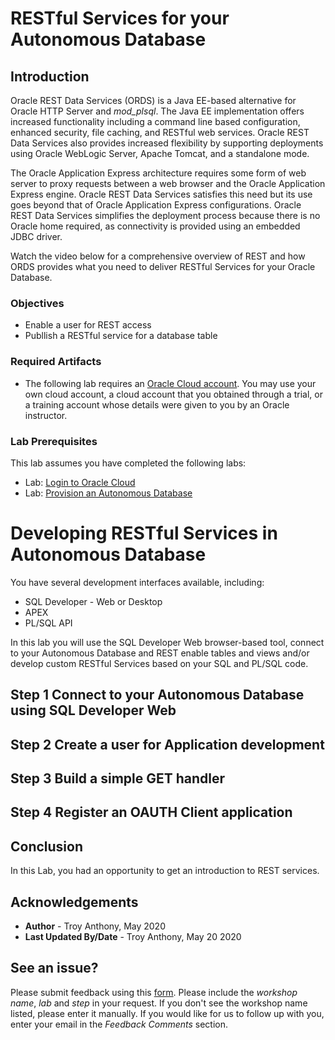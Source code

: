 # RESTful Services for your Autonomous Database

## Introduction
Oracle REST Data Services (ORDS) is a Java EE-based alternative for Oracle HTTP Server and *mod_plsql*. The Java EE implementation offers increased functionality including a command line based configuration, enhanced security, file caching, and RESTful web services. Oracle REST Data Services also provides increased flexibility by supporting deployments using Oracle WebLogic Server, Apache Tomcat, and a standalone mode.

The Oracle Application Express architecture requires some form of web server to proxy requests between a web browser and the Oracle Application Express engine. Oracle REST Data Services satisfies this need but its use goes beyond that of Oracle Application Express configurations. Oracle REST Data Services simplifies the deployment process because there is no Oracle home required, as connectivity is provided using an embedded JDBC driver.


Watch the video below for a comprehensive overview of REST and how ORDS provides what you need to deliver RESTful Services for your Oracle Database.

[](https://youtu.be/rvxTbTuUm5k)

### Objectives

-   Enable a user for REST access
-   Publlish a RESTful service for a database table

### Required Artifacts

-   The following lab requires an <a href="https://www.oracle.com/cloud/free/" target="\_blank">Oracle Cloud account</a>. You may use your own cloud account, a cloud account that you obtained through a trial, or a training account whose details were given to you by an Oracle instructor.

### Lab Prerequisites
This lab assumes you have completed the following labs:
* Lab: [Login to Oracle Cloud]()
* Lab: [Provision an Autonomous Database]()


# Developing RESTful Services in Autonomous Database

You have several development interfaces available, including:

  * SQL Developer - Web or Desktop
  * APEX
  * PL/SQL API

In this lab you will use the SQL Developer Web browser-based tool, connect to your Autonomous Database and REST enable tables and views and/or develop custom RESTful Services based on your SQL and PL/SQL code.

## Step 1 Connect to your Autonomous Database using SQL Developer Web

## Step 2 Create a user for Application development

## Step 3 Build a simple GET handler

## Step 4 Register an OAUTH Client application

## Conclusion
 In this Lab, you had an opportunity to get an introduction to REST services.

## Acknowledgements

 - **Author** - Troy Anthony, May 2020
 - **Last Updated By/Date** - Troy Anthony, May 20 2020

 ## See an issue?
Please submit feedback using this [form](https://apexapps.oracle.com/pls/apex/f?p=133:1:::::P1_FEEDBACK:1). Please include the *workshop name*, *lab* and *step* in your request.  If you don't see the workshop name listed, please enter it manually. If you would like for us to follow up with you, enter your email in the *Feedback Comments* section.
